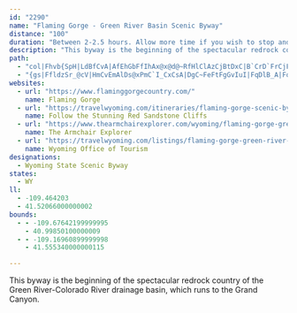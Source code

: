```yaml
---
id: "2290"
name: "Flaming Gorge - Green River Basin Scenic Byway"
distance: "100"
duration: "Between 2-2.5 hours. Allow more time if you wish to stop and enjoy scenery and recreational opportunities."
description: "This byway is the beginning of the spectacular redrock country of the Green River-Colorado River drainage basin which runs clear to the Grand Canyon."
path:
  - "col|Fhvb{SpH|LdBfCvA|AfEhGbFfIhAx@x@d@~RfHlClAzCjBtDxC|B`CrD`FrCjF|FdMbExHfC`Dt@p@hC`BtN|HtFtEtAfBlB`BbC~AxEpBbCrA~m@xb@rIlFjFxB|GlBhGjA~Fd@nb@DhlAWrHJjDh@rDhAbA`@|ErCrSlOhEbE~B|CpCtErz@xeBbRj`@lDdHvj@~_AjCtD`DdDnClB`DxAxBr@vBd@xBVhDLdLAnBFzCd@`D`AfBx@nErDpBjCvHhMlC`FtD`I|D~FnQjRzEjGpCzEfA`C~AdEfArDbEzOvChHnBxDpNpVjHhN~]fu@rE`IfHzJvU~YrIdLfDfFbFzJnTjd@l@bBbBrGfDlOhAbEdGtPfB~DlCdF`KjQjp@j_A`HfKrD`Hh[rt@~CzF~@xA|ClDxAjAlElCxB~@fEfAhBX~BLlAAnDY|Dq@pCy@nCkAlSwKtCmAlEiAvB[bEY~N^vYlAbFr@zEz@bG|AlFjBdKzEfGxD|ItHr|@x}@dEpDdDfBvBx@rEfAxBVvCLzAAzE]|EuA~Aq@xQoKjHkDbpAae@lGeCnFuC~HgFfFgEbb@q^xt@en@|Y_WxCgBzCcAhDs@xBWdtA`R~e@zHhJ|BrIhD|DvBzH`GlGtGfi@fn@|FnFbC~AvDvBnBx@xBr@vFjAvE`@rBDfIWfDa@nEeArgAe`@rBm@lEy@pGy@lZaCto@mE~ToBn\\{B~Dq@dG{AhF{BtEkCjDsCvEaFfg@{k@rDeFhEyHvDuFhEeFfC}BxD}ClHmEjJoEf`Bot@dMyDzE_AzeB_W`[eClJe@pDEvILdMjAblBnYj`@nGrMpCdPfErKxDtfDzoA|IlCnCl@|d@`HfB^tDjA`D~AvCnBvIzH|H~FbzBlqAzD~DzBtCtAtBvBhEhC|Gj@rBbBrIbB`M|AzFbAxBhAdBz@dAfCtBbD~AtBd@pDTbFAvADrCj@jAb@vBjBhTvVrBvA~B~@fDLlBQvMgDrBM~ADpCh@rBnAx@t@rBrCd@lAn@pCR`BJpFYzLAzD`@xFX`Br@pCdAbC`FpIhd@|t@"
  - "{gs|FfldzSr_@cV|HmCvEmAlDs@xPmC`I_CxCsA|DgC~FeFtFgGvIuI|FqDlB_A|FoBnDk@lF_@`JBnHhA~c@lOveBtk@fCv@rDl@zI?bBM|GwAlEoBfDcCxQiP|EuCvFsCbDqAzNgDtJe@zOf@zvBfXhBHrCBzFg@tEs@lRwDvBQbEG~D\\taAhTbOhF|E`ClF|Dhw@|n@rCxA|CdAxD^bEEpDk@lEsBrDiD~A_C`Wee@rByB~@k@fAa@jAKhC?nQxCxDRjBGtE_@pIcBzCOrC?xBFrC`@lEhAlEl@tBF`EUbBe@lFqB~E{BfBYdBQpAJrF`Az@DzA?jBUlBq@vBsA~AeBhQwXnAaBhBeB|CkB|ViMdAs@vD{D`GeIzAmAzg@qXrDeBxCgBfE_DdDsDjCsD|D}HtQia@hBuCtAiBzCuCxDgCvFwBxRuEby@}Q~R{EfDo@lUoFrc@{JfRqExJsBdHmBfHaCrJeEzEaCvJ{F`KeI`t@io@|E{ErQgOv]k[~KaJdJmFrJ_F`DsAjMiE`Y_IhQsFrLiFzF}C|E{Cp^cXnNwKvC}AhD{AfF_A`Jy@nB_@vBcAnCoBxD_FvAuCrDoKrB}GrDqIdBkC~BsCzBsBvGgEvn@u\\fCaAhGkAxLg@fC[rCo@hEaBbDmBbBqAhAiAdMmPbCqBfBiAnBcAdd@cQpJeDlGgAdGs@nQaBfGy@pLmDvNmH~HsEbC_C|EoGnDsDbA}@xDaCfDmAz\\mJpIsDfKiGjEkB|C_AhEs@hBKpF{@vFeBbCgAvIkFhE{BhEw@|AM`ELpHv@~AF`HWzMoAdLsChAEnCX`A^rKhJfBv@lAPtALxCKtKoEpBk@pBMbB@rB^`IfC~ADxAMxCeA|BkCt@{Av@{Bx@iDpAuCfB_BlAs@zAk@~Js@xASfIeClBSz@AvJb@vDDrCg@`DmBrBgCzCmGhAsAlAeAfB_AxVgJvJeDvDa@vFLtDp@fBl@lE`CbDvC`FzHdBfGvBzIxA`Ij@dEr@`LlAr\\t@lKrAzJh@~CxBhJ|BfH~@~BrQda@Vx@rCzFtDlGhD`FxBdCfD`DrExDrClBjNdIn@h@jDpDfJnMrDlDvC~AhE~@rCRvUsA|HQjIa@tAQbCm@zBwAfByBlB{EpEcPhCaGvIiNhAeBbA_AhCyArBe@vDEpIj@nCv@nAt@r@j@nA`B\\p@n@xB^nCxAzQnArMV~Af@fB`@t@jA|AvA~@dAZ|FbA`EbBbHjGfB`CdAlBr@vBh@zDh@xIn@vDnB~IxA~ClE|G|@xCNhA^hIXtDrCdKn@`DNlEEhMPdEv@nD~@jBrAxAhBfAt@V|BXhAEhBYzF{CbE}ArC?nBj@r@j@bAlAnA`DTjAFxA?~BKnA{B`WC~CHnDXxC`@zBr@pCr@fBhAjBhB`CxC~BjExA|CVxOLdBTrAh@hCnAlXfRrCxDfF|MnA`CrApB|BlCzClCdF`G~BrElV~g@bAzBr@bC^fC?tCObB}BbMI~ABrBJfA\\dBpIbSv@xCf@tCDhA?rCY|DShAu@fCu@`BmHxIcAxA_A`CeAlEMfC@lCX|CjKbq@t@xFXfDPtEClGi@zf@HjDh@~E`@tBfBrFbBtEhBrFdBzGbDjNpB`H`N~b@|@`F^lEN~Cn@vQHjEDjj@JpCVrBh@pCn@zB|Wfj@dDrJvAhHbEda@xAlJrArFbB`Eb@x@hElGlCzCnQlOhCfDhBzCpIlR|E|MnLpWtNvVtOdS|AfCt@lBb@`CNvCClF\\`^zBnTr@zPT|L[`GyCdMI`DR`Et@pDnAnClAlA`IvHhFnF`WhVlBlAjCjA|T`GrExApHtDpZtSbIrCzFr@xADhSq@lBD|Cj@xSlHvFtC~ClC"
websites:
  - url: "https://www.flaminggorgecountry.com/"
    name: Flaming Gorge
  - url: "https://travelwyoming.com/itineraries/flaming-gorge-scenic-byway-green-river-basin/"
    name: Follow the Stunning Red Sandstone Cliffs
  - url: "https://www.thearmchairexplorer.com/wyoming/flaming-gorge-green-river-scenic-byway.php"
    name: The Armchair Explorer
  - url: "https://travelwyoming.com/listings/flaming-gorge-green-river-basin-scenic-byway"
    name: Wyoming Office of Tourism
designations:
  - Wyoming State Scenic Byway
states:
  - WY
ll:
  - -109.464203
  - 41.52066000000002
bounds:
  - - -109.67642199999995
    - 40.99850100000009
  - - -109.16960899999998
    - 41.555340000000115

---
```


This byway is the beginning of the spectacular redrock country of the Green River-Colorado River drainage basin, which runs to the Grand Canyon.
